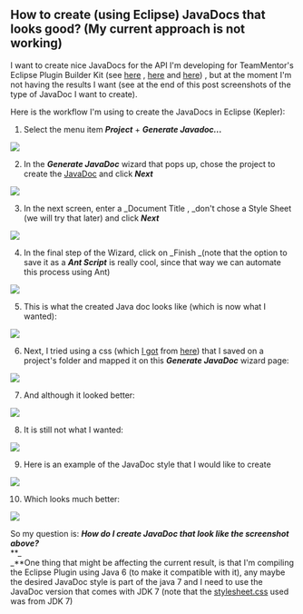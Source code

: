 ## How to create (using Eclipse) JavaDocs that looks good? (My current approach is not working)

I want to create nice JavaDocs for the API I'm developing for TeamMentor's Eclipse Plugin Builder Kit (see [here](http://blog.diniscruz.com/2013/11/teammentor-plugin-and-builder-v156.html) , [here](http://blog.diniscruz.com/2013/09/two-videos-showing-teammentor-eclipse.html) and [here](http://blog.diniscruz.com/2013/12/executing-eclipse-plugin-junit-tests-in.html)) , but at the moment I'm not having the results I want (see at the end of this post screenshots of the type of JavaDoc I want to create).

Here is the workflow I'm using to create the JavaDocs in Eclipse (Kepler):  
  
1)  Select the menu item **_Project_** + **_Generate Javadoc..._**

[![](images/Screen_Shot_2013-12-24_at_21_47_16.png)](http://3.bp.blogspot.com/-OZbMDtXOOcI/UroH9ikcJiI/AAAAAAAAFV8/-wl71a6rTAQ/s1600/Screen+Shot+2013-12-24+at+21.47.16.png)

  


 2) In the **_Generate JavaDoc_** wizard that pops up, chose the project to create the [JavaDoc](http://en.wikipedia.org/wiki/Javadoc) and click **_Next_**

[![](images/Screen_Shot_2013-12-24_at_21_47_33.png)](http://1.bp.blogspot.com/-Kmetw786l_g/UroH9iR_7WI/AAAAAAAAFV4/2ojUh1gMGEA/s1600/Screen+Shot+2013-12-24+at+21.47.33.png)

  


 3) In the next screen, enter a _Document Title , _don't chose a Style Sheet (we will try that later) and click **_Next_**

[![](images/Screen_Shot_2013-12-24_at_21_47_51.png)](http://2.bp.blogspot.com/-MrePe7JJZYQ/UroH9q7nxII/AAAAAAAAFV0/I4N4h0xWSwc/s1600/Screen+Shot+2013-12-24+at+21.47.51.png)

  


 4) In the final step of the Wizard, click on _Finish _(note that the option to save it as a **_Ant Script_** is really cool, since that way we can automate this process using Ant)

[![](images/Screen_Shot_2013-12-24_at_21_48_03.png)](http://1.bp.blogspot.com/-PTsPzzE8lec/UroH-KF0xMI/AAAAAAAAFWU/BqW0BPRmU_g/s1600/Screen+Shot+2013-12-24+at+21.48.03.png)

  
5) This is what the created Java doc looks like (which is now what I wanted):

[![](images/Screen_Shot_2013-12-24_at_21_48_25.png)](http://4.bp.blogspot.com/-SWw-U7SLDK0/UroH-UtI8PI/AAAAAAAAFWQ/2Uk8Wssl4W8/s1600/Screen+Shot+2013-12-24+at+21.48.25.png)

  
6) Next, I tried using a css (which [I got](http://docs.oracle.com/javase/7/docs/technotes/guides/javadoc/whatsnew-7.html) from [here](http://docs.oracle.com/javase/7/docs/api/stylesheet.css)) that I saved on a project's folder and mapped it on this **_Generate JavaDoc_** wizard page:

[![](images/Screen_Shot_2013-12-24_at_21_49_24.png)](http://2.bp.blogspot.com/-u9iEJZRulPw/UroH-sfyEZI/AAAAAAAAFWM/TCDOSB60Iyo/s1600/Screen+Shot+2013-12-24+at+21.49.24.png)

  
7) And although it looked better:

[![](images/Screen_Shot_2013-12-24_at_21_49_47.png)](http://1.bp.blogspot.com/-1cW2VBc0bDQ/UroH_dS42-I/AAAAAAAAFWs/1RE1pav3NKw/s1600/Screen+Shot+2013-12-24+at+21.49.47.png)

  
8) It is still not what I wanted:

[![](images/Screen_Shot_2013-12-24_at_21_50_16.png)](http://4.bp.blogspot.com/-IGHBGD8DfbE/UroH_jKu3NI/AAAAAAAAFWo/1O2Evk2qLiA/s1600/Screen+Shot+2013-12-24+at+21.50.16.png)

  
9) Here is an example of the JavaDoc style that I would like to create  


  


[![](images/Screen_Shot_2013-12-24_at_21_50_45.png)](http://2.bp.blogspot.com/-7qS03fB5fdI/UroH_xrfJfI/AAAAAAAAFWk/Ew6FPWP1BQc/s1600/Screen+Shot+2013-12-24+at+21.50.45.png)

  
10) Which looks much better:

[![](images/Screen_Shot_2013-12-24_at_21_50_56.png)](http://4.bp.blogspot.com/-WqvxZRGN5l8/UroIAoLxlOI/AAAAAAAAFW8/Zb0Csu50xxI/s1600/Screen+Shot+2013-12-24+at+21.50.56.png)

  


  


So my question is: **_How do I create JavaDoc that look like the screenshot above?_**  
**_  
_**One thing that might be affecting the current result, is that I'm compiling the Eclipse Plugin using Java 6 (to make it compatible with it), any maybe the desired JavaDoc style is part of the java 7 and I need to use the JavaDoc version that comes with JDK 7 (note that the [stylesheet.css](http://docs.oracle.com/javase/7/docs/api/stylesheet.css) used was from JDK 7) 
